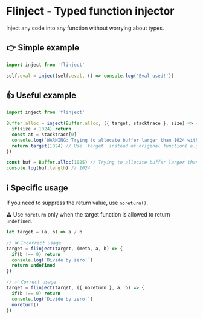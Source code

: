 # Flinject - Typed function injector
Inject any code into any function without worrying about types.

## 👉 Simple example
```ts
import inject from 'flinject'

self.eval = inject(self.eval, () => console.log('Eval used!'))
```

## 👍 Useful example
```ts
import inject from 'flinject'

Buffer.alloc = inject(Buffer.alloc, ({ target, stacktrace }, size) => {
  if(size < 1024) return
  const at = stacktrace[0]
  console.log(`WARNING: Trying to allocate buffer larger than 1024 with (${size} bytes)\n At: ${at.getFileName()} ${at.getLineNumber()}:${at.getColumnNumber()}`)
  return target(1024) // Use `target` instead of original function( e.g. Buffer.alloc ) to avoid stack overflow
})

const buf = Buffer.alloc(1025) // Trying to allocate buffer larger than 1024 with (1025 bytes)
console.log(buf.length) // 1024
```

## ℹ️ Specific usage
If you need to suppress the return value, use `noreturn()`. 

⚠️ Use `noreturn` only when the target function is allowed to return `undefined`.

```ts
let target = (a, b) => a / b

// ❌ Incorrect usage
target = flinject(target, (meta, a, b) => {
  if(b !== 0) return
  console.log(`Divide by zero!`)
  return undefined
})

// ✅ Correct usage
target = flinject(target, ({ noreturn }, a, b) => {
  if(b !== 0) return
  console.log(`Divide by zero!`)
  noreturn()
})
```